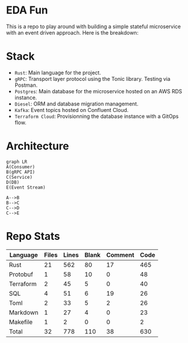 # EDA Fun

This is a repo to play around with building a simple stateful microservice with an event driven approach.
Here is the breakdown:

# Stack
- `Rust`: Main language for the project.
- `gRPC`: Transport layer protocol using the Tonic library. Testing via Postman.
- `Postgres`: Main database for the microservice hosted on an AWS RDS instance.
- `Diesel`: ORM and database migration management.
- `Kafka`: Event topics hosted on Confluent Cloud.
- `Terraform Cloud`: Provisionning the database instance with a GitOps flow.

# Architecture
```mermaid
graph LR
A(Consumer)
B(gRPC API)
C(Service)
D(DB)
E(Event Stream)

A-->B
B-->C
C-->D
C-->E
```

# Repo Stats
|Language|Files|Lines|Blank|Comment|Code|
|---|---|---|---|---|---|
|Rust|21|562|80|17|465|
|Protobuf|1|58|10|0|48|
|Terraform|2|45|5|0|40|
|SQL|4|51|6|19|26|
|Toml|2|33|5|2|26|
|Markdown|1|27|4|0|23|
|Makefile|1|2|0|0|2|
|Total|32|778|110|38|630|